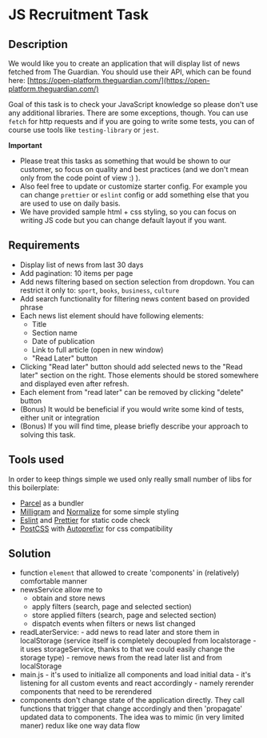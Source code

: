 # JS Recruitment Task

## Description

We would like you to create an application that will display list of news fetched from The Guardian. You should use their API, which can be found here: [https://open-platform.theguardian.com/](https://open-platform.theguardian.com/)

Goal of this task is to check your JavaScript knowledge so please don't use any additional libraries. There are some exceptions, though. You can use `fetch` for http requests and if you are going to write some tests, you can of course use tools like `testing-library` or `jest`.

**Important**

- Please treat this tasks as something that would be shown to our customer, so focus on quality and best practices (and we don't mean only from the code point of view :) ).
- Also feel free to update or customize starter config. For example you can change `prettier` or `eslint` config or add something else that you are used to use on daily basis.
- We have provided sample html + css styling, so you can focus on writing JS code but you can change default layout if you want.

## Requirements

- Display list of news from last 30 days
- Add pagination: 10 items per page
- Add news filtering based on section selection from dropdown. You can restrict it only to: `sport`, `books`, `business`, `culture`
- Add search functionality for filtering news content based on provided phrase
- Each news list element should have following elements:
  - Title
  - Section name
  - Date of publication
  - Link to full article (open in new window)
  - "Read Later" button
- Clicking "Read later" button should add selected news to the "Read later" section on the right. Those elements should be stored somewhere and displayed even after refresh.
- Each element from "read later" can be removed by clicking "delete" button
- (Bonus) It would be beneficial if you would write some kind of tests, either unit or integration
- (Bonus) If you will find time, please briefly describe your approach to solving this task.

## Tools used

In order to keep things simple we used only really small number of libs for this boilerplate:

- [Parcel](https://en.parceljs.org) as a bundler
- [Milligram](https://milligram.io/) and [Normalize](https://necolas.github.io/normalize.css/) for some simple styling
- [Eslint](https://eslint.org/) and [Prettier](https://prettier.io/) for static code check
- [PostCSS](https://postcss.org/) with [Autoprefixr](https://autoprefixer.github.io/) for css compatibility

## Solution

- function `element` that allowed to create 'components' in (relatively) comfortable manner
- newsService allow me to
  - obtain and store news
  - apply filters (search, page and selected section)
  - store applied filters (search, page and selected section)
  - dispatch events when filters or news list changed
- readLaterService: - add news to read later and store them in localStorage (service itself is completely decoupled from localstorage - it uses storageService, thanks to that we could easily change the storage type) - remove news from the read later list and from localStorage
- main.js - it's used to initialize all components and load initial data - it's listening for all custom events and react accordingly - namely rerender components that need to be rerendered
- components don't change state of the application directly. They call functions that trigger that change accordingly and then 'propagate' updated data to components. The idea was to mimic (in very limited maner) redux like one way data flow
